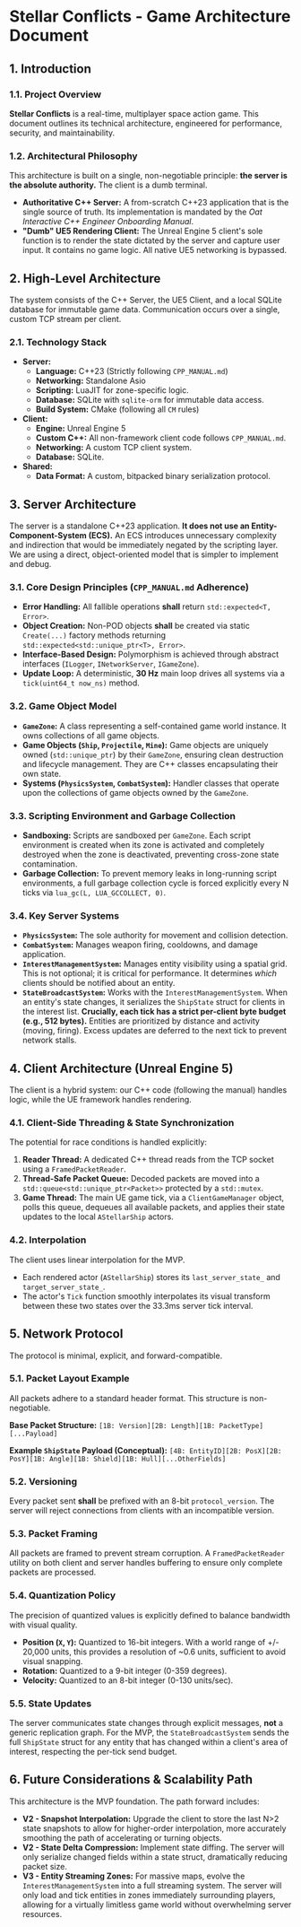 # Stellar Conflicts - Game Architecture Document

## 1. Introduction

### 1.1. Project Overview
**Stellar Conflicts** is a real-time, multiplayer space action game. This document outlines its technical architecture, engineered for performance, security, and maintainability.

### 1.2. Architectural Philosophy
This architecture is built on a single, non-negotiable principle: **the server is the absolute authority.** The client is a dumb terminal.

*   **Authoritative C++ Server:** A from-scratch C++23 application that is the single source of truth. Its implementation is mandated by the *Oat Interactive C++ Engineer Onboarding Manual*.
*   **"Dumb" UE5 Rendering Client:** The Unreal Engine 5 client's sole function is to render the state dictated by the server and capture user input. It contains no game logic. All native UE5 networking is bypassed.

## 2. High-Level Architecture

The system consists of the C++ Server, the UE5 Client, and a local SQLite database for immutable game data. Communication occurs over a single, custom TCP stream per client.



### 2.1. Technology Stack

*   **Server:**
    *   **Language:** C++23 (Strictly following `CPP_MANUAL.md`)
    *   **Networking:** Standalone Asio
    *   **Scripting:** LuaJIT for zone-specific logic.
    *   **Database:** SQLite with `sqlite-orm` for immutable data access.
    *   **Build System:** CMake (following all `CM` rules)
*   **Client:**
    *   **Engine:** Unreal Engine 5
    *   **Custom C++:** All non-framework client code follows `CPP_MANUAL.md`.
    *   **Networking:** A custom TCP client system.
    *   **Database:** SQLite.
*   **Shared:**
    *   **Data Format:** A custom, bitpacked binary serialization protocol.

## 3. Server Architecture

The server is a standalone C++23 application. **It does not use an Entity-Component-System (ECS).** An ECS introduces unnecessary complexity and indirection that would be immediately negated by the scripting layer. We are using a direct, object-oriented model that is simpler to implement and debug.

### 3.1. Core Design Principles (`CPP_MANUAL.md` Adherence)
*   **Error Handling:** All fallible operations **shall** return `std::expected<T, Error>`.
*   **Object Creation:** Non-POD objects **shall** be created via static `Create(...)` factory methods returning `std::expected<std::unique_ptr<T>, Error>`.
*   **Interface-Based Design:** Polymorphism is achieved through abstract interfaces (`ILogger`, `INetworkServer`, `IGameZone`).
*   **Update Loop:** A deterministic, **30 Hz** main loop drives all systems via a `tick(uint64_t now_ns)` method.

### 3.2. Game Object Model
*   **`GameZone`:** A class representing a self-contained game world instance. It owns collections of all game objects.
*   **Game Objects (`Ship`, `Projectile`, `Mine`):** Game objects are uniquely owned (`std::unique_ptr`) by their `GameZone`, ensuring clean destruction and lifecycle management. They are C++ classes encapsulating their own state.
*   **Systems (`PhysicsSystem`, `CombatSystem`):** Handler classes that operate upon the collections of game objects owned by the `GameZone`.

### 3.3. Scripting Environment and Garbage Collection
*   **Sandboxing:** Scripts are sandboxed per `GameZone`. Each script environment is created when its zone is activated and completely destroyed when the zone is deactivated, preventing cross-zone state contamination.
*   **Garbage Collection:** To prevent memory leaks in long-running script environments, a full garbage collection cycle is forced explicitly every N ticks via `lua_gc(L, LUA_GCCOLLECT, 0)`.

### 3.4. Key Server Systems
*   **`PhysicsSystem`:** The sole authority for movement and collision detection.
*   **`CombatSystem`:** Manages weapon firing, cooldowns, and damage application.
*   **`InterestManagementSystem`:** Manages entity visibility using a spatial grid. This is not optional; it is critical for performance. It determines *which* clients should be notified about an entity.
*   **`StateBroadcastSystem`:** Works with the `InterestManagementSystem`. When an entity's state changes, it serializes the `ShipState` struct for clients in the interest list. **Crucially, each tick has a strict per-client byte budget (e.g., 512 bytes).** Entities are prioritized by distance and activity (moving, firing). Excess updates are deferred to the next tick to prevent network stalls.

## 4. Client Architecture (Unreal Engine 5)

The client is a hybrid system: our C++ code (following the manual) handles logic, while the UE framework handles rendering.

### 4.1. Client-Side Threading & State Synchronization
The potential for race conditions is handled explicitly:
1.  **Reader Thread:** A dedicated C++ thread reads from the TCP socket using a `FramedPacketReader`.
2.  **Thread-Safe Packet Queue:** Decoded packets are moved into a `std::queue<std::unique_ptr<Packet>>` protected by a `std::mutex`.
3.  **Game Thread:** The main UE game tick, via a `ClientGameManager` object, polls this queue, dequeues all available packets, and applies their state updates to the local `AStellarShip` actors.

### 4.2. Interpolation
The client uses linear interpolation for the MVP.
*   Each rendered actor (`AStellarShip`) stores its `last_server_state_` and `target_server_state_`.
*   The actor's `Tick` function smoothly interpolates its visual transform between these two states over the 33.3ms server tick interval.

## 5. Network Protocol

The protocol is minimal, explicit, and forward-compatible.

### 5.1. Packet Layout Example
All packets adhere to a standard header format. This structure is non-negotiable.

**Base Packet Structure:**
`[1B: Version][2B: Length][1B: PacketType][...Payload]`

**Example `ShipState` Payload (Conceptual):**
`[4B: EntityID][2B: PosX][2B: PosY][1B: Angle][1B: Shield][1B: Hull][...OtherFields]`

### 5.2. Versioning
Every packet sent **shall** be prefixed with an 8-bit `protocol_version`. The server will reject connections from clients with an incompatible version.

### 5.3. Packet Framing
All packets are framed to prevent stream corruption. A `FramedPacketReader` utility on both client and server handles buffering to ensure only complete packets are processed.

### 5.4. Quantization Policy
The precision of quantized values is explicitly defined to balance bandwidth with visual quality.
*   **Position (`X`, `Y`):** Quantized to 16-bit integers. With a world range of +/- 20,000 units, this provides a resolution of ~0.6 units, sufficient to avoid visual snapping.
*   **Rotation:** Quantized to a 9-bit integer (0-359 degrees).
*   **Velocity:** Quantized to an 8-bit integer (0-130 units/sec).

### 5.5. State Updates
The server communicates state changes through explicit messages, **not** a generic replication graph. For the MVP, the `StateBroadcastSystem` sends the full `ShipState` struct for any entity that has changed within a client's area of interest, respecting the per-tick send budget.

## 6. Future Considerations & Scalability Path

This architecture is the MVP foundation. The path forward includes:

*   **V2 - Snapshot Interpolation:** Upgrade the client to store the last N>2 state snapshots to allow for higher-order interpolation, more accurately smoothing the path of accelerating or turning objects.
*   **V2 - State Delta Compression:** Implement state diffing. The server will only serialize changed fields within a state struct, dramatically reducing packet size.
*   **V3 - Entity Streaming Zones:** For massive maps, evolve the `InterestManagementSystem` into a full streaming system. The server will only load and tick entities in zones immediately surrounding players, allowing for a virtually limitless game world without overwhelming server resources.
